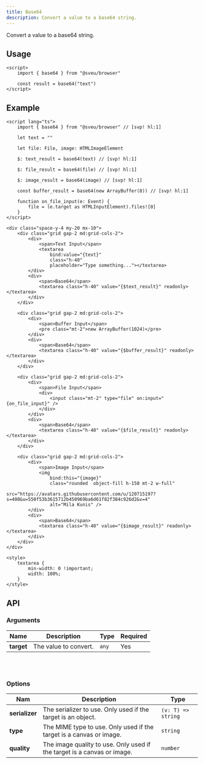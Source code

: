 ```yaml
---
title: Base64
description: Convert a value to a base64 string. 
---
```


<script>
    import Meta from "$components/meta.svelte"
</script>

<Meta />

Convert a value to a base64 string.

## Usage

```svelte
<script>
    import { base64 } from "@sveu/browser"

    const result = base64("text")
</script>
```

## Example

```svelte live ln
<script lang="ts">
    import { base64 } from "@sveu/browser" // [svp! hl:1]

    let text = ""

    let file: File, image: HTMLImageElement

    $: text_result = base64(text) // [svp! hl:1]

    $: file_result = base64(file) // [svp! hl:1]

    $: image_result = base64(image) // [svp! hl:1]

    const buffer_result = base64(new ArrayBuffer(8)) // [svp! hl:1]

    function on_file_input(e: Event) {
        file = (e.target as HTMLInputElement).files![0]
    }
</script>

<div class="space-y-4 my-20 mx-10">
    <div class="grid gap-2 md:grid-cols-2">
        <div>
            <span>Text Input</span>
            <textarea
                bind:value="{text}"
                class="h-40"
                placeholder="Type something..."></textarea>
        </div>
        <div>
            <span>Base64</span>
            <textarea class="h-40" value="{$text_result}" readonly></textarea>
        </div>
    </div>

    <div class="grid gap-2 md:grid-cols-2">
        <div>
            <span>Buffer Input</span>
            <pre class="mt-2">new ArrayBuffer(1024)</pre>
        </div>
        <div>
            <span>Base64</span>
            <textarea class="h-40" value="{$buffer_result}" readonly></textarea>
        </div>
    </div>

    <div class="grid gap-2 md:grid-cols-2">
        <div>
            <span>File Input</span>
            <div>
                <input class="mt-2" type="file" on:input="{on_file_input}" />
            </div>
        </div>
        <div>
            <span>Base64</span>
            <textarea class="h-40" value="{$file_result}" readonly></textarea>
        </div>
    </div>

    <div class="grid gap-2 md:grid-cols-2">
        <div>
            <span>Image Input</span>
            <img
                bind:this="{image}"
                class="rounded  object-fill h-150 mt-2 w-full"
                src="https://avatars.githubusercontent.com/u/120715197?s=400&u=550f53b3615712b450969ba6d61f82f384c926d2&v=4"
                alt="Mila Kunis" />
        </div>
        <div>
            <span>Base64</span>
            <textarea class="h-40" value="{$image_result}" readonly></textarea>
        </div>
    </div>
</div>

<style>
    textarea {
        min-width: 0 !important;
        width: 100%;
    }
</style>
```

## API

### Arguments

| Name      | Description                          | Type                       | Required |
| --------- | ------------------------------------ | -------------------------- | -------- |
| **target** | The value to convert.               | `any`                      | Yes      |

<br/>
<br/>

### Options

| Nam           | Description                                                             | Type   |
| ------------- | ----------------------------------------------------------------------- | ------ |
| **serializer**| The serializer to use. Only used if the target is an object.|`(v: T) => string`  |
| **type**      | The MIME type to use. Only used if the target is a canvas or image.     |`string`|
| **quality**   | The image quality to use. Only used if the target is a canvas or image. |`number`|
